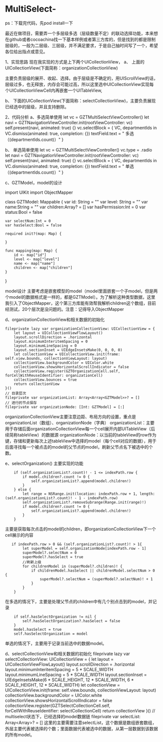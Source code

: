 # MultiSelect-
ps：下载完代码，先pod install一下

最近在做项目，需要弄一个多层级多选（层级数量不定）的联动选择功能，本来想在github或者cocoachina找一下基本样例或者第三方库的，但是找到的都是限制层级的，一般为二层级、三层级，并不满足要求，于是自己抽时间写了一个，希望各位给出指点或意见。



1、实现思路
现在我实现的方式是上下两个UICollectionView，
a、 上面的UICollectionView(下面简称：organizationCollectionView)

 主要负责层级的展开、收起、选择。由于层级是不确定的，用UIScrollView的话，层级过多，也无释放，内存会可能过高，所以这里选中UICollectionView实现每个UICollectionViewCell内再嵌套一个UITableView,


b、 下面的UICollectionView(下面简称：selectCollectionView)，主要负责展现已经选中的层级，并且支持删除。



2、代码分析
a、多选简单使用
      let vc = GZTMultiSelectViewController()
      let navi = GZTNavigationViewController.init(rootViewController: vc)
      self.present(navi, animated: true) {}
      vc.selectBlock = { VC, departmentIds in
          VC.dismiss(animated: true, completion: {})
          textField.text = "  多选（\(departmentIds.count)）"
      }


b、 单选简单使用
      let vc = GZTMultiSelectViewController()
      vc.type = .radio
      let navi = GZTNavigationViewController.init(rootViewController: vc)
      self.present(navi, animated: true) {}
      vc.selectBlock = { VC, departmentIds in
          VC.dismiss(animated: true, completion: {})
          textField.text = "  单选（\(departmentIds.count)）"
      }




c、GZTModel，model的设计

import UIKit
import ObjectMapper

class GZTModel: Mappable {
    var id: String = ""
    var level: String = ""
    var name:String  = ""
    var children:Array<GZTModel>? = []
    var hasPermission:Int  = 0
    var status:Bool  = false

    var selectNum:Int = 0
    var hasSelect:Bool = false
    
    required init?(map: Map) {
        
    }
    
    func mapping(map: Map) {
        id <- map["id"]
        level <- map["level"]
        name <- map["name"]
        children <- map["children"]
    }
    
}

model设计
主要考虑是嵌套模型的model（model里面嵌套一个子model，但是两个model的数据格式是一样的，都是GZTModel）。为了解析这种类型数据，这里我引入了ObjectMapper，这个第三方库能有效帮我解析children这个数组，目前经测试，20个层次是没问题的。注意：记得导入ObjectMapper

d、organizationCollectionView和相关数据的初始化

    fileprivate lazy var organizationCollectionView: UICollectionView = {
        let layout = UICollectionViewFlowLayout()
        layout.scrollDirection = .horizontal
        layout.minimumInteritemSpacing = 0
        layout.minimumLineSpacing = 0
        layout.sectionInset = UIEdgeInsetsMake(0, 0, 0, 0)
        let collectionView = UICollectionView.init(frame: self.view.bounds, collectionViewLayout: layout)
        collectionView.backgroundColor = UIColor.white
        collectionView.showsHorizontalScrollIndicator = false
        collectionView.register(GZTOrganizationCell.self, forCellWithReuseIdentifier: organizationCell)
        collectionView.bounces = true
        return collectionView
    }()
    // 目录层次
    fileprivate var organizationList: Array<Array<GZTModel>>? = []
    // 进行的节点保存
    fileprivate var organizationNode: [Int: GZTModel] = [:]

organizationCollectionView主要注意边距、布局方向的设置，重点是organizationList（数组）、organizationNode（字典）
organizationList：主要用于存储后面organizationCollectionView每一个cell展开内部UITableView（后续简称tableView）的数据源
organizationNode：以当前的tableView的row作为键，存储和更新每次上述tableView中选择的model（每个cell对应的数据），用于后面寻找每一个被点击的model的父节点的model，刷新父节点名下被选中的个数。

e、selectOrganization()  主要实现的功能

        if (self.organizationList?.count)! - 1 <= indexPath.row {
            if model.children?.count != 0 {
                self.organizationList?.append(model.children!)
            }
        } else {
            let range = NSRange.init(location: indexPath.row + 1, length: (self.organizationList?.count)! - 1 - indexPath.row)
            self.organizationList?.removeSubrange(Range.init(range)!)
            if model.children?.count != 0 {
                self.organizationList?.append(model.children!)
            }
        }
主要是获取每次点击的model的children，即organizationCollectionView下一个cell展示的内容


       if indexPath.row > 0 && (self.organizationList?.count)! > 1{
            let superModel = self.organizationNode[indexPath.row - 1]
            superModel?.selectNum = 0
            superModel?.hasSelect = true
            //刷新上级
            for childrenModel in (superModel?.children)! {
                if childrenModel.hasSelect || childrenModel.selectNum > 0 {
                    superModel?.selectNum = (superModel?.selectNum)! + 1
                }
            }
        }
在多选的情况下，主要是处理父节点的children中有几个别点击到的model，并记录

        if self.hasSelectOrganization != nil {
            self.hasSelectOrganization?.hasSelect = false
        }
        model.hasSelect = true
        self.hasSelectOrganization = model
单选的情况下，主要用于记录当前选中的数据model。

d、selectCollectionView和相关数据的初始化
    fileprivate lazy var selectCollectionView: UICollectionView = {
        let layout = UICollectionViewFlowLayout()
        layout.scrollDirection = .horizontal
        layout.minimumInteritemSpacing = 5 * SCALE_WIDTH
        layout.minimumLineSpacing = 5  * SCALE_WIDTH
        layout.sectionInset = UIEdgeInsetsMake(6 * SCALE_HEIGHT, 12 * SCALE_WIDTH, 6 * SCALE_HEIGHT, 12 * SCALE_WIDTH)
        let collectionView = UICollectionView.init(frame: self.view.bounds, collectionViewLayout: layout)
        collectionView.backgroundColor = UIColor.white
        collectionView.showsHorizontalScrollIndicator = false
        collectionView.register(GZTSelectCollectionCell.self, forCellWithReuseIdentifier: selectCollectionCell)
        return collectionView
    }()
    // multiselect状态下，已经选择的model数据链
    fileprivate var selectList: Array<Array<GZTModel>>? = []
这里的主要需要注意selectList，这个数据是数组嵌套数组，外层主要代表被选择的个数；里面数据代表被选中的数据，从第一层数据到该数据的所有model。





